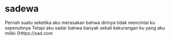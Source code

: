 # sadewa
Pernah suatu seketika aku merasakan bahwa dirinya tidak mencintai ku sepenuhnya 
Tetapi aku sadar bahwa banyak sekali kekurangan ku yang aku miliki 
{Https://sad.com
